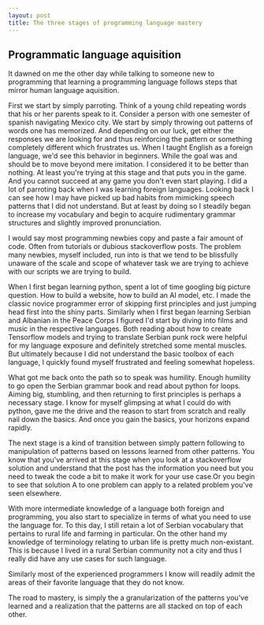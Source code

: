 ```yaml
---
layout: post
title: The three stages of programming language mastery
---
```

## Programmatic language aquisition
It dawned on me the other day while talking to someone new to programming that learning a programming language follows steps that mirror human language aquisition. 

First we start by simply parroting. Think of a young child repeating words that his or her parents speak to it. Consider a person with one semester of spanish navigating Mexico city. We start by simply throwing out patterns of words one has memorized. And depending on our luck, get either the responses we are looking for and thus reinforcing the pattern or something completely different which frustrates us. When I taught English as a foreign language, we'd see this behavior in beginners. While the goal was and should be to move beyond mere imitation. I considered it to be better than nothing. At least you're trying at this stage and that puts you in the game. And you cannot succeed at any game you don't even start playing. I did a lot of parroting back when I was learning foreign languages. Looking back I can see how I may have picked up bad habits from mimicking speech patterns that I did not understand. But at least by doing so I steadily began to increase my vocabulary and begin to acquire rudimentary grammar structures and slightly improved pronunciation.  

I would say most programming newbies copy and paste a fair amount of code. Often from tutorials or dubious stackoverflow posts. The problem many newbies, myself included, run into is that we tend to be blissfully unaware of the scale and scope of whatever task we are trying to achieve with our scripts we are trying to build. 

When I first began learning python, spent a lot of time googling big picture question. How to build a website, how to build an AI model, etc. I made the classic novice programmer error of skipping first principles and just jumping head first into the shiny parts. Similarly when I first began learning Serbian and Albanian in the Peace Corps I figured I'd start by diving into films and music in the respective languages. Both reading about how to create Tensorflow models and trying to translate Serbian punk rock were helpful for my language exposure and definitely stretched some mental muscles. But ultimately because I did not understand the basic toolbox of each language, I quickly found myself frustrated and feeling somewhat hopeless. 

What got me back onto the path so to speak was humility. Enough humility to go open the Serbian grammar book and read about python for loops. Aiming big, stumbling, and then returning to first principles is perhaps a necessary stage. I know for myself glimpsing at what I could do with python, gave me the drive and the reason to start from scratch and really nail down the basics. And once you gain the basics, your horizons expand rapidly. 


The next stage is a kind of transition between simply pattern following to manipulation of patterns based on lessons learned from other patterns. You know that you've arrived at this stage when you look at a stackoverflow solution and understand that the post has the information you need but you need to tweak the code a bit to make it work for your use case.Or you begin to see that solution A to one problem can apply to a related problem you've seen elsewhere. 

With more intermediate knowledge of a language both foreign and programming, you also start to specialize in terms of what you need to use the language for. To this day, I still retain a lot of Serbian vocabulary that pertains to rural life and farming in particular. On the other hand my knowledge of terminology relating to urban life is pretty much non-existant. This is because I lived in a rural Serbian community not a city and thus I really did have any use cases for such language.

Similarly most of the experienced programmers I know will readily admit the areas of their favorite language that they do not know. 

The road to mastery, is simply the a granularization of the patterns you've learned and a realization that the patterns are all stacked on top of each other. 
